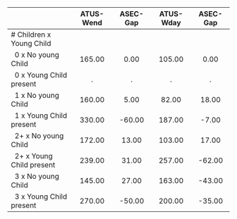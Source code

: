 
|                      |    ATUS-Wend |     ASEC-Gap |    ATUS-Wday |     ASEC-Gap |
| -------------------- | :----------: | :----------: | :----------: | :----------: |
| # Children x Young Child |              |              |              |              |
| &nbsp;&nbsp;0 x No young Child |       165.00 |         0.00 |       105.00 |         0.00 |
| &nbsp;&nbsp;0 x Young Child present |            . |            . |            . |            . |
| &nbsp;&nbsp;1 x No young Child |       160.00 |         5.00 |        82.00 |        18.00 |
| &nbsp;&nbsp;1 x Young Child present |       330.00 |       -60.00 |       187.00 |        -7.00 |
| &nbsp;&nbsp;2+ x No young Child |       172.00 |        13.00 |       103.00 |        17.00 |
| &nbsp;&nbsp;2+ x Young Child present |       239.00 |        31.00 |       257.00 |       -62.00 |
| &nbsp;&nbsp;3 x No young Child |       145.00 |        27.00 |       163.00 |       -43.00 |
| &nbsp;&nbsp;3 x Young Child present |       270.00 |       -50.00 |       200.00 |       -35.00 |

